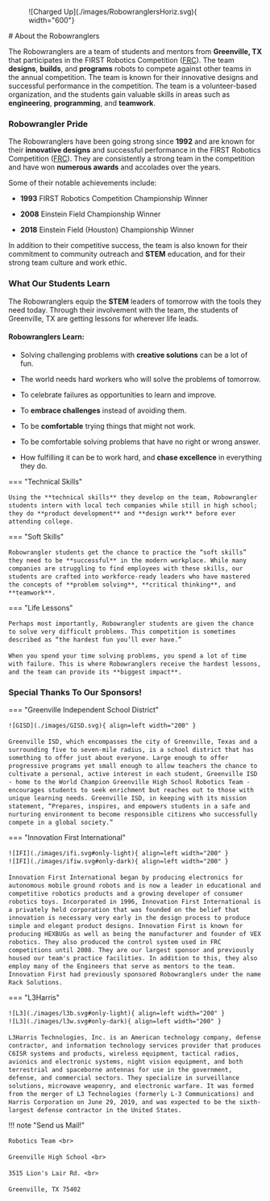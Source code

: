 
<figure markdown>
  ![Charged Up](./images/RobowranglersHoriz.svg){ width="600"}
</figure>
# About the Robowranglers

The Robowranglers are a team of students and mentors from **Greenville, TX** that participates in the FIRST Robotics Competition ([FRC](https://www.firstinspires.org/robotics/frc)). The team **designs**, **builds**, and **programs** robots to compete against other teams in the annual competition. The team is known for their innovative designs and successful performance in the competition. The team is a volunteer-based organization, and the students gain valuable skills in areas such as **engineering**, **programming**, and **teamwork**.

### Robowrangler Pride
 
The Robowranglers have been going strong since **1992** and are known for their **innovative designs** and successful performance in the FIRST Robotics Competition ([FRC](https://www.firstinspires.org/robotics/frc)). They are consistently a strong team in the competition and have won **numerous awards** and accolades over the years.

Some of their notable achievements include:

* **1993** FIRST Robotics Competition Championship Winner

* **2008** Einstein Field Championship Winner

* **2018** Einstein Field (Houston) Championship Winner

In addition to their competitive success, the team is also known for their commitment to community outreach and **STEM** education, and for their strong team culture and work ethic.

### What Our Students Learn

The Robowranglers equip the **STEM** leaders of tomorrow with the tools they need today. Through their involvement with the team, the students of Greenville, TX are getting lessons for wherever life leads.

#### Robowranglers Learn:

* Solving challenging problems with **creative solutions** can be a lot of fun.

* The world needs hard workers who will solve the problems of tomorrow.

* To celebrate failures as opportunities to learn and improve.

* To **embrace challenges** instead of avoiding them.

* To be **comfortable** trying things that might not work.

* To be comfortable solving problems that have no right or wrong answer.

* How fulfilling it can be to work hard, and **chase excellence** in everything they do.

=== "Technical Skills"

    Using the **technical skills** they develop on the team, Robowrangler students intern with local tech companies while still in high school; they do **product development** and **design work** before ever attending college.

=== "Soft Skills"

    Robowrangler students get the chance to practice the “soft skills” they need to be **successful** in the modern workplace. While many companies are struggling to find employees with these skills, our students are crafted into workforce-ready leaders who have mastered the concepts of **problem solving**, **critical thinking**, and **teamwork**.

=== "Life Lessons"

    Perhaps most importantly, Robowrangler students are given the chance to solve very difficult problems. This competition is sometimes described as “the hardest fun you’ll ever have.”

    When you spend your time solving problems, you spend a lot of time with failure. This is where Robowranglers receive the hardest lessons, and the team can provide its **biggest impact**.

### Special Thanks To Our Sponsors!

=== "Greenville Independent School District"

    ![GISD](./images/GISD.svg){ align=left width="200" }

    Greenville ISD, which encompasses the city of Greenville, Texas and a surrounding five to seven-mile radius, is a school district that has something to offer just about everyone. Large enough to offer progressive programs yet small enough to allow teachers the chance to cultivate a personal, active interest in each student, Greenville ISD - home to the World Champion Greenville High School Robotics Team - encourages students to seek enrichment but reaches out to those with unique learning needs. Greenville ISD, in keeping with its mission statement, “Prepares, inspires, and empowers students in a safe and nurturing environment to become responsible citizens who successfully compete in a global society.”

=== "Innovation First International"

    ![IFI](./images/ifi.svg#only-light){ align=left width="200" }
    ![IFI](./images/ifiw.svg#only-dark){ align=left width="200" }

    Innovation First International began by producing electronics for autonomous mobile ground robots and is now a leader in educational and competitive robotics products and a growing developer of consumer robotics toys. Incorporated in 1996, Innovation First International is a privately held corporation that was founded on the belief that innovation is necessary very early in the design process to produce simple and elegant product designs. Innovation First is known for producing HEXBUGs as well as being the manufacturer and founder of VEX robotics. They also produced the control system used in FRC competitions until 2008. They are our largest sponsor and previously housed our team's practice facilities. In addition to this, they also employ many of the Engineers that serve as mentors to the team. Innovation First had previously sponsored Robowranglers under the name Rack Solutions.

=== "L3Harris"

    ![L3](./images/l3b.svg#only-light){ align=left width="200" }
    ![L3](./images/l3w.svg#only-dark){ align=left width="200" }

    L3Harris Technologies, Inc. is an American technology company, defense contractor, and information technology services provider that produces C6ISR systems and products, wireless equipment, tactical radios, avionics and electronic systems, night vision equipment, and both terrestrial and spaceborne antennas for use in the government, defense, and commercial sectors. They specialize in surveillance solutions, microwave weaponry, and electronic warfare. It was formed from the merger of L3 Technologies (formerly L-3 Communications) and Harris Corporation on June 29, 2019, and was expected to be the sixth-largest defense contractor in the United States.

!!! note "Send us Mail!"

    Robotics Team <br>

    Greenville High School <br>

    3515 Lion's Lair Rd. <br>

    Greenville, TX 75402
